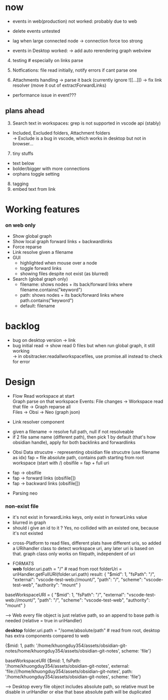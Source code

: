 # now      

- events in web(production) not worked: probably due to web 
- delete events untested

- lag when large connected node
-> connection force too strong 


- events in Desktop worked: 
-> add auto rerendering graph webview 



 
4. testing  # especially on links parse   


5. Notfications: file read initially,  notify errors  if cant parse one 
4. Attachments handling 
-> parse it back (currently ignore ![[...]]) 
-> fix link resolver (move it out of extractForwardLinks)


- performance issue in event???

## plans ahead      
3. Search text in workspaces: grep is not supported in vscode api (stably)

- Included, Excluded folders, Attachment folders   
-> Exclude is a bug in vscode, which works in desktop but not in browser...
7. tiny stuffs 
- text below 
- bolder/bigger with more connections 
- orphans toggle setting 
8. tagging 
3. embed text from link

# Working features  
### on web only 
- Show global graph 
- Show local graph forward links + backwardlinks
- Force reparse 
- Link resolve given a filename
- GUI 
    - highlighted when mouse over a node 
    - toggle forward links
    - showing files despite not exist (as blurred)    
- Search (global graph only)
    - filename: shows nodes + its back/forward links where filename.contains("keyword") 
    - path: shows nodes + its back/forward links where path.contains("keyword")  
    - default: filename    

# backlog 
- bug on desktop version -> link  
- bug initial read -> show read 0 files but when run global graph, it still working  
-> in obsitracker.readallworkspacefiles, use promise.all instead to check for error

# Design   

+ Flow 
Read workspace at start  
Graph parse on that workspace
Events: File changes -> Workspace read that file -> Graph reparse all  
Files -> Obsi -> Neo (graph json)

+ Link resolver component 
- given a filename -> resolve full path, null if not resolveable  
- if 2 file same name (different path), then pick 1 by default (that's how obsidian handle), apply for both backlinks and forwardlinks

+ Obsi Data strucutre - representing obsidian file strucutre (use filename as idx) 
fap = file absolute path, contains path starting from root workspace   (start with /)
obsifile = fap + full uri
- fap -> obsifile
- fap -> forward links (obsifile[])
- fap -> backward links (obsifile[])


+ Parsing neo 
<!-- + When to parse / update above data structure  (performance issue) 
- cache tree to file (if possible on vscode) 
- parsing whole tree on startup, interval (while parsing, use previous cache tree), 
-> since relying on mostly events is risky -->
### non-exist file  
- it's not exist in forwardLinks keys, only exist in forwarLinks value   
- blurred in graph 
- should i give an id to it ? Yes, no collided with an existed one, because it's not existed 


+ cross-Platform 
to read files, different plats have different uris, so added a URihandler class to detect workspace uri, any later uri is based on that. 
graph class only works on filepath, independent of uri 
 

+ FORMATS  
**web**
folder.uri.path = "/"  # read from root
folderUri = uriHandler.getFullURI(folder.uri.path)
result: {
    "$mid": 1,
    "fsPath": "/",
    "external": "vscode-test-web://mount/",
    "path": "/",
    "scheme": "vscode-test-web",
    "authority": "mount"
}  

baseWorkspaceURI = 
{
    "$mid": 1,
    "fsPath": "/",
    "external": "vscode-test-web://mount/",
    "path": "/",
    "scheme": "vscode-test-web",
    "authority": "mount"
} 

--> Web every file object is just relative path, so an append to base path is needed (relative = true in uriHandler)

**desktop**
folder.uri.path = "/some/absolute/path"  # read from root, desktop has extra components compared to web 

{$mid: 1, path: '/home/khuongduy354/assets/obsidian-git-notes/home/khuongduy354/assets/obsidian-git-notes', scheme: 'file'}


baseWorkspaceURI 
{$mid: 1, fsPath: '/home/khuongduy354/assets/obsidian-git-notes', external: 'file:///home/khuongduy354/assets/obsidian-git-notes', path: '/home/khuongduy354/assets/obsidian-git-notes', scheme: 'file'}

--> Desktop every file object includes absolute path, so relative must be disable in uriHandler or else that base absolute path will be duplicated 

